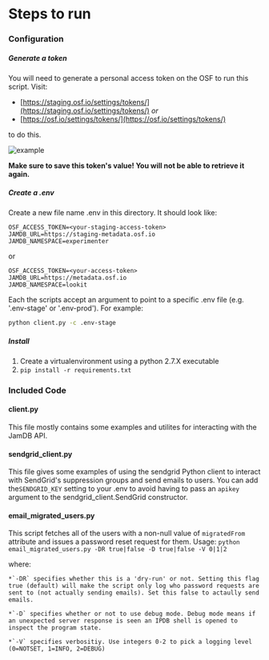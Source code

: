 # Steps to run

### Configuration

##### Generate a token
You will need to generate a personal access token on the OSF to run this script. Visit:

- [https://staging.osf.io/settings/tokens/](https://staging.osf.io/settings/tokens/)  _or_
- [https://osf.io/settings/tokens/](https://osf.io/settings/tokens/)

to do this.

![example](https://raw.githubusercontent.com/CenterForOpenScience/lookit/develop/scripts/pat-example.png)

**Make sure to save this token's value! You will not be able to retrieve it again.**

##### Create a .env

Create a new file name .env in this directory. It should look like:

```
OSF_ACCESS_TOKEN=<your-staging-access-token>
JAMDB_URL=https://staging-metadata.osf.io
JAMDB_NAMESPACE=experimenter
```

or

```
OSF_ACCESS_TOKEN=<your-access-token>
JAMDB_URL=https://metadata.osf.io
JAMDB_NAMESPACE=lookit
```

Each the scripts accept an argument to point to a specific .env file (e.g. '.env-stage' or '.env-prod'). For example:

```bash
python client.py -c .env-stage
```

##### Install

1. Create a virtualenvironment using a python 2.7.X executable
2. `pip install -r requirements.txt`

### Included Code

#### client.py

This file mostly contains some examples and utilites for interacting with the JamDB API.

#### sendgrid_client.py

This file gives some examples of using the sendgrid Python client to interact with SendGrid's suppression groups and send emails to users. 
You can add the`SENDGRID_KEY` setting to your .env to avoid having to pass an `apikey` argument to the sendgrid_client.SendGrid constructor.

#### email_migrated_users.py

This script fetches all of the users with a non-null value of `migratedFrom` attribute and issues a password reset request for them. Usage:
`python email_migrated_users.py -DR true|false -D true|false -V 0|1|2`

where:

	*`-DR` specifies whether this is a 'dry-run' or not. Setting this flag true (default) will make the script only log who password requests are sent to (not actually sending emails). Set this false to actaully send emails.
	
	*`-D` specifies whether or not to use debug mode. Debug mode means if an unexpected server response is seen an IPDB shell is opened to inspect the program state.
	
	*`-V` specifies verbositiy. Use integers 0-2 to pick a logging level (0=NOTSET, 1=INFO, 2=DEBUG)



